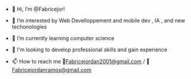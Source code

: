 
- 👋 Hi, I’m @Fabricejor!

- 👀 I’m interested by Web Develloppement and mobile dev , IA , and new techonologies
- 🌱 I’m currently learning computer science
- 💞️ I'm looking to develop professional skills and gain experience
- 📫 How to reach me 📧Fabricejordan2001@gmail.com / 📧Fabricejordanramos@gmail.com


<!---
Fabricejor/Fabricejor is a ✨ special ✨ repository because its `README.md` (this file) appears on your GitHub profile.
You can click the Preview link to take a look at your changes.
--->
